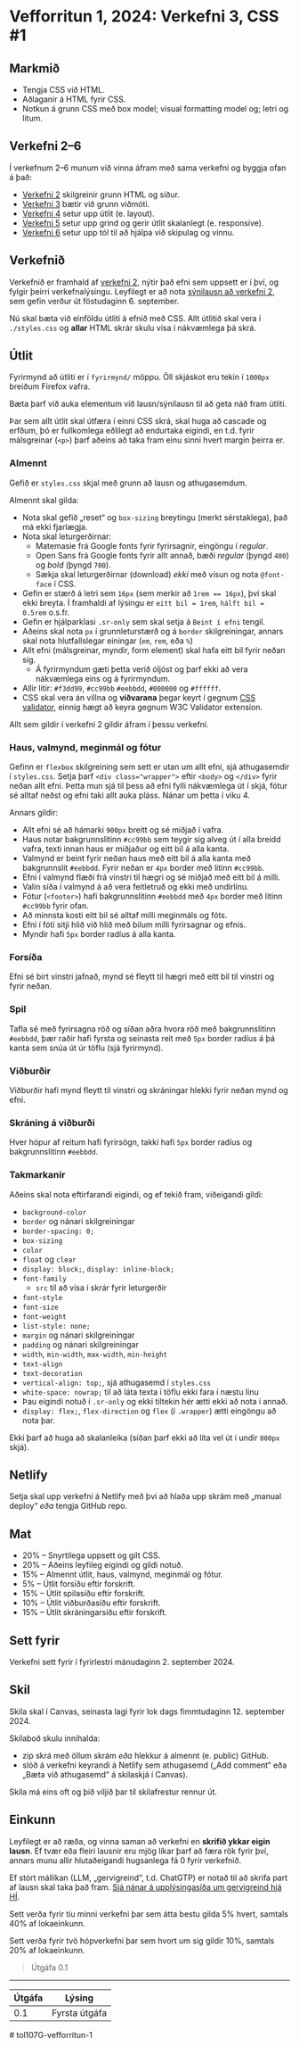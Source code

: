 # Vefforritun 1, 2024: Verkefni 3, CSS #1

## Markmið

- Tengja CSS við HTML.
- Aðlaganir á HTML fyrir CSS.
- Notkun á grunn CSS með box model; visual formatting model og; letri og litum.

## Verkefni 2–6

Í verkefnum 2–6 munum við vinna áfram með sama verkefni og byggja ofan á það:

- [Verkefni 2](https://github.com/vefforritun/vef1-2024-v2) skilgreinir grunn HTML og síður.
- [Verkefni 3](https://github.com/vefforritun/vef1-2024-v3) bætir við grunn viðmóti.
- [Verkefni 4](https://github.com/vefforritun/vef1-2024-v4) setur upp útlit (e. layout).
- [Verkefni 5](https://github.com/vefforritun/vef1-2024-v5) setur upp grind og gerir útlit skalanlegt (e. responsive).
- [Verkefni 6](https://github.com/vefforritun/vef1-2024-v6) setur upp tól til að hjálpa við skipulag og vinnu.

## Verkefnið

Verkefnið er framhald af [verkefni 2](https://github.com/vefforritun/vef1-2024-v2), nýtir það efni sem uppsett er í því, og fylgir þeirri verkefnalýsingu. Leyfilegt er að nota [sýnilausn að verkefni 2](https://github.com/vefforritun/vef1-2024-v2-synilausn), sem gefin verður út föstudaginn 6. september.

Nú skal bæta við einföldu útliti á efnið með CSS. Allt útlitið skal vera í `./styles.css` og **allar** HTML skrár skulu vísa í nákvæmlega þá skrá.

## Útlit

Fyrirmynd að útliti er í `fyrirmynd/` möppu. Öll skjáskot eru tekin í `1000px` breiðum Firefox vafra.

Bæta þarf við auka elementum við lausn/sýnilausn til að geta náð fram útliti.

Þar sem allt útlit skal útfæra í einni CSS skrá, skal huga að cascade og erfðum, þó er fullkomlega eðlilegt að endurtaka eigindi, en t.d. fyrir málsgreinar (`<p>`) þarf aðeins að taka fram einu sinni hvert margin þeirra er.

### Almennt

Gefið er `styles.css` skjal með grunn að lausn og athugasemdum.

Almennt skal gilda:

- Nota skal gefið „reset“ og `box-sizing` breytingu (merkt sérstaklega), það má ekki fjarlægja.
- Nota skal leturgerðirnar:
  - Matemasie frá Google fonts fyrir fyrirsagnir, eingöngu í _regular_.
  - Open Sans frá Google fonts fyrir allt annað, bæði _regular_ (þyngd `400`) og _bold_ (þyngd `700`).
  - Sækja skal leturgerðirnar (download) _ekki_ með vísun og nota `@font-face` í CSS.
- Gefin er stærð á letri sem `16px` (sem merkir að `1rem == 16px`), því skal ekki breyta. Í framhaldi af lýsingu er `eitt bil = 1rem`, `hálft bil = 0.5rem` o.s.fr.
- Gefin er hjálparklasi `.sr-only` sem skal setja á `Beint í efni` tengil.
- Aðeins skal nota `px` í grunnleturstærð og á `border` skilgreiningar, annars skal nota hlutfallslegar einingar (`em`, `rem`, eða `%`)
- Allt efni (málsgreinar, myndir, form element) skal hafa eitt bil fyrir neðan sig.
  - Á fyrirmyndum gæti þetta verið óljóst og þarf ekki að vera nákvæmlega eins og á fyrirmyndum.
- Allir litir: `#f3dd99`, `#cc99bb` `#eebbdd`, `#000000` og `#ffffff`.
- CSS skal vera án villna og **viðvarana** þegar keyrt í gegnum [CSS validator](https://jigsaw.w3.org/css-validator/), einnig hægt að keyra gegnum W3C Validator extension.

Allt sem gildir í verkefni 2 gildir áfram í þessu verkefni.

### Haus, valmynd, meginmál og fótur

Gefinn er `flexbox` skilgreining sem sett er utan um allt efni, sjá athugasemdir í `styles.css`. Setja þarf `<div class="wrapper">` eftir `<body>` og `</div>` fyrir neðan allt efni. Þetta mun sjá til þess að efni fylli nákvæmlega út í skjá, fótur sé alltaf neðst og efni taki allt auka pláss. Nánar um þetta í viku 4.

Annars gildir:

- Allt efni sé að hámarki `900px` breitt og sé miðjað í vafra.
- Haus notar bakgrunnslitinn `#cc99bb` sem teygir sig alveg út í alla breidd vafra, texti innan haus er miðjaður og eitt bil á alla kanta.
- Valmynd er beint fyrir neðan haus með eitt bil á alla kanta með bakgrunnslit `#eebbdd`. Fyrir neðan er `4px` border með litinn `#cc99bb`.
- Efni í valmynd flæði frá vinstri til hægri og sé miðjað með eitt bil á milli.
- Valin síða í valmynd á að vera feitletruð og ekki með undirlínu.
- Fótur (`<footer>`) hafi bakgrunnslitinn `#eebbdd` með `4px` border með litinn `#cc99bb` fyrir ofan.
- Að minnsta kosti eitt bil sé alltaf milli meginmáls og fóts.
- Efni í fóti sitji hlið við hlið með bilum milli fyrirsagnar og efnis.
- Myndir hafi `5px` border radíus á alla kanta.

### Forsíða

Efni sé birt vinstri jafnað, mynd sé fleytt til hægri með eitt bil til vinstri og fyrir neðan.

### Spil

Tafla sé með fyrirsagna röð og síðan aðra hvora röð með bakgrunnslitinn `#eebbdd`, þær raðir hafi fyrsta og seinasta reit með `5px` border radíus á þá kanta sem snúa út úr töflu (sjá fyrirmynd).

### Viðburðir

Viðburðir hafi mynd fleytt til vinstri og skráningar hlekki fyrir neðan mynd og efni.

### Skráning á viðburði

Hver hópur af reitum hafi fyrirsögn, takki hafi `5px` border radíus og bakgrunnslitinn `#eebbdd`.

### Takmarkanir

Aðeins skal nota eftirfarandi eigindi, og ef tekið fram, viðeigandi gildi:

- `background-color`
- `border` og nánari skilgreiningar
- `border-spacing: 0;`
- `box-sizing`
- `color`
- `float` og `clear`
- `display: block;`, `display: inline-block;`
- `font-family`
  - `src` til að vísa í skrár fyrir leturgerðir
- `font-style`
- `font-size`
- `font-weight`
- `list-style: none;`
- `margin` og nánari skilgreiningar
- `padding` og nánari skilgreiningar
- `width`, `min-width`, `max-width`, `min-height`
- `text-align`
- `text-decoration`
- `vertical-align: top;`, sjá athugasemd í `styles.css`
- `white-space: nowrap;` til að láta texta í töflu ekki fara í næstu línu
- Þau eigindi notuð í `.sr-only` og ekki tiltekin hér ætti ekki að nota í annað.
- `display: flex;`, `flex-direction` og `flex` (í `.wrapper`) ætti eingöngu að nota þar.

Ekki þarf að huga að skalanleika (síðan þarf ekki að líta vel út í undir `800px` skjá).

## Netlify

Setja skal upp verkefni á Netlify með því að hlaða upp skrám með „manual deploy“ _eða_ tengja GitHub repo.

## Mat

- 20% – Snyrtilega uppsett og gilt CSS.
- 20% – Aðeins leyfileg eigindi og gildi notuð.
- 15% – Almennt útlit, haus, valmynd, meginmál og fótur.
- 5% – Útlit forsíðu eftir forskrift.
- 15% – Útlit spilasíðu eftir forskrift.
- 10% – Útlit viðburðasíðu eftir forskrift.
- 15% – Útlit skráningarsíðu eftir forskrift.

## Sett fyrir

Verkefni sett fyrir í fyrirlestri mánudaginn 2. september 2024.

## Skil

Skila skal í Canvas, seinasta lagi fyrir lok dags fimmtudaginn 12. september 2024.

Skilaboð skulu innihalda:

- zip skrá með öllum skrám _eða_ hlekkur á almennt (e. public) GitHub.
- slóð á verkefni keyrandi á Netlify sem athugasemd („Add comment“ eða „Bæta við athugasemd“ á skilaskjá í Canvas).

Skila má eins oft og þið viljið þar til skilafrestur rennur út.

## Einkunn

Leyfilegt er að ræða, og vinna saman að verkefni en **skrifið ykkar eigin lausn**. Ef tvær eða fleiri lausnir eru mjög líkar þarf að færa rök fyrir því, annars munu allir hlutaðeigandi hugsanlega fá 0 fyrir verkefnið.

Ef stórt mállíkan (LLM, „gervigreind“, t.d. ChatGTP) er notað til að skrifa part af lausn skal taka það fram. [Sjá nánar á upplýsingasíða um gervigreind hjá HÍ](https://gervigreind.hi.is/).

Sett verða fyrir tíu minni verkefni þar sem átta bestu gilda 5% hvert, samtals 40% af lokaeinkunn.

Sett verða fyrir tvö hópverkefni þar sem hvort um sig gildir 10%, samtals 20% af lokaeinkunn.

> Útgáfa 0.1

---

| Útgáfa | Lýsing        |
| ------ | ------------- |
| 0.1    | Fyrsta útgáfa |
#   t o l 1 0 7 G - v e f f o r r i t u n - 1  
 
